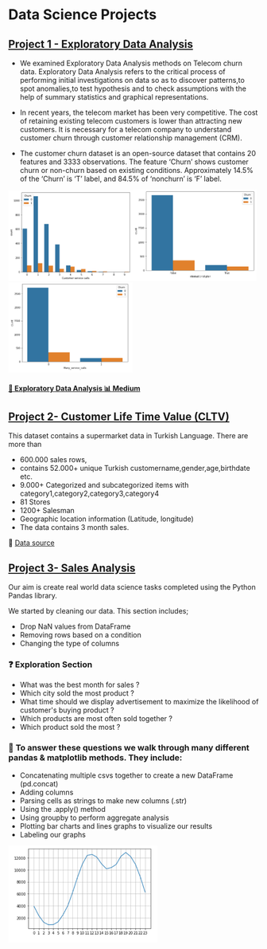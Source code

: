 # Data Science Projects


## [Project 1 - Exploratory Data Analysis](https://github.com/AhmetEnesYalcinkaya/DataScienceProjects/blob/main/ExploratoryDataAnalysis/ExploratoryDataAnalysis.ipynb)

- We examined Exploratory Data Analysis methods on Telecom churn data. Exploratory Data Analysis refers to the critical process of performing initial investigations on data so as to discover patterns,to spot anomalies,to test hypothesis and to check assumptions with the help of summary statistics and graphical representations.

- In recent years, the telecom market has been very competitive. The cost of retaining existing telecom customers is lower than attracting new customers. It is necessary for a telecom company to understand customer churn through customer relationship management (CRM).

- The customer churn dataset is an open-source dataset that contains 20 features and 3333 observations. The feature ‘Churn’ shows customer churn or non-churn based on
existing conditions. Approximately 14.5% of the ‘Churn’ is ‘T’ label, and 84.5% of ‘nonchurn’ is ‘F’ label. 

 <img src="https://github.com/AhmetEnesYalcinkaya/DataScienceProjects/blob/main/ExploratoryDataAnalysis/images/customer%20service%20calls.PNG" width="250"><img src="https://github.com/AhmetEnesYalcinkaya/DataScienceProjects/blob/main/ExploratoryDataAnalysis/images/international_plan.PNG" width="250"><img src="https://github.com/AhmetEnesYalcinkaya/DataScienceProjects/blob/main/ExploratoryDataAnalysis/images/many_service_calls.PNG" width="250">

#### [🔗 Exploratory Data Analysis 📊 Medium](https://ahmetenesyalcinkaya.medium.com/pandas-k%C3%BCt%C3%BCphanesi-ile-ke%C5%9Fifsel-veri-analizi-311d13c3788e)


## [Project 2- Customer Life Time Value (CLTV)](https://github.com/AhmetEnesYalcinkaya/DataScienceProjects/blob/main/CustomerLifeTimeValue-CLTV/customer_lifetime_value.ipynb)

This dataset contains a supermarket data in Turkish Language. There are more than 
- 600.000 sales rows, 
- contains 52.000+ unique Turkish customername,gender,age,birthdate etc.
- 9.000+ Categorized and subcategorized items with category1,category2,category3,category4
- 81 Stores
- 1200+ Salesman
- Geographic location information (Latitude, longitude)
- The data contains 3 month sales.

🔗 [Data source](https://www.kaggle.com/omercolakoglu/turkish-market-sales-dataset-with-9000items)


## [Project 3- Sales Analysis](https://github.com/AhmetEnesYalcinkaya/DataScienceProjects/blob/main/SalesAnalysis/Analysis.ipynb)

Our aim is create real world data science tasks completed using the Python Pandas library.

We started by cleaning our data. This section includes;

- Drop NaN values from DataFrame
- Removing rows based on a condition
- Changing the type of columns

### ❓ **Exploration Section** 

- What was the best month for sales ?
- Which city sold the most product ?
- What time should we display advertisement to maximize the likelihood of customer's buying product ?
- Which products are most often sold together ?
- Which product sold the most ?


### 📝 **To answer these questions we walk through many different pandas & matplotlib methods. They include:**

- Concatenating multiple csvs together to create a new DataFrame (pd.concat)
- Adding columns
- Parsing cells as strings to make new columns (.str)
- Using the .apply() method
- Using groupby to perform aggregate analysis
- Plotting bar charts and lines graphs to visualize our results
- Labeling our graphs

<p float="center">
  <img src="https://github.com/AhmetEnesYalcinkaya/DataScienceProjects/blob/main/SalesAnalysis/graph/graph.PNG" width ="300">
</p>
